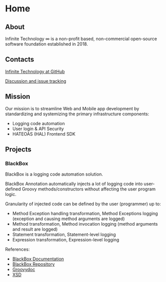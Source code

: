 # Home

## About

Infinite Technology ∞ is a non-profit based, non-commercial open-source software foundation established in 2018.

## Contacts

[Infinite Technology at GitHub](https://github.com/INFINITE-TECHNOLOGY/infinite-technology.github.io)

[Discussion and issue tracking](https://github.com/INFINITE-TECHNOLOGY/infinite-technology.github.io/issues)

## Mission

Our mission is to streamline Web and Mobile app development by standardizing and systemizing the primary infrastructure components:

- Logging code automation
- User login & API Security
- HATEOAS (HAL) Frontend SDK

## Projects

### BlackBox

BlackBox is a logging code automation solution.

BlackBox Annotation automatically injects a lot of logging code into user-defined Groovy methods/constructors without affecting the user program logic.

Granularity of injected code can be defined by the user (programmer) up to:

* Method Exception handling transformation, Method Exceptions logging (exception and causing method arguments are logged)
* Method transformation, Method invocation logging (method arguments and result are logged)
* Statement transformation, Statement-level logging
* Expression transformation, Expression-level logging

References:
* [BlackBox Documentation](https://github.com/INFINITE-TECHNOLOGY/BLACKBOX/wiki)
* [BlackBox Repository](https://github.com/INFINITE-TECHNOLOGY/BLACKBOX/)
* [Groovydoc](https://i-t.io/BlackBox/groovydoc/2_0_x/)
* [XSD](https://i-t.io/BlackBox/xsd/2_x_x/BlackBox.xsd)